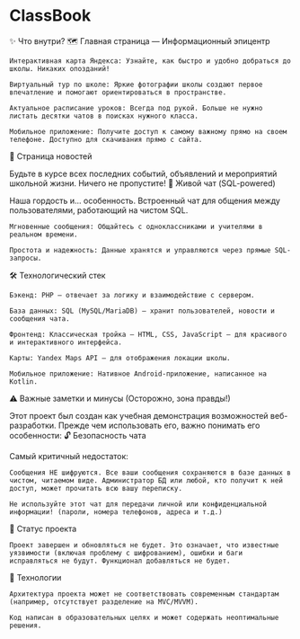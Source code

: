 
# ClassBook

✨ Что внутри?
🗺️ Главная страница — Информационный эпицентр

    Интерактивная карта Яндекса: Узнайте, как быстро и удобно добраться до школы. Никаких опозданий!

    Виртуальный тур по школе: Яркие фотографии школы создают первое впечатление и помогают ориентироваться в пространстве.

    Актуальное расписание уроков: Всегда под рукой. Больше не нужно листать десятки чатов в поисках нужного класса.

    Мобильное приложение: Получите доступ к самому важному прямо на своем телефоне. Доступно для скачивания прямо с сайта.

📰 Страница новостей

Будьте в курсе всех последних событий, объявлений и мероприятий школьной жизни. Ничего не пропустите!
💬 Живой чат (SQL-powered)

Наша гордость и... особенность. Встроенный чат для общения между пользователями, работающий на чистом SQL.

    Мгновенные сообщения: Общайтесь с одноклассниками и учителями в реальном времени.

    Простота и надежность: Данные хранятся и управляются через прямые SQL-запросы.

🛠️ Технологический стек

    Бэкенд: PHP — отвечает за логику и взаимодействие с сервером.

    База данных: SQL (MySQL/MariaDB) — хранит пользователей, новости и сообщения чата.

    Фронтенд: Классическая тройка — HTML, CSS, JavaScript — для красивого и интерактивного интерфейса.

    Карты: Yandex Maps API — для отображения локации школы.

    Мобильное приложение: Нативное Android-приложение, написанное на Kotlin.

⚠️ Важные заметки и минусы (Осторожно, зона правды!)

Этот проект был создан как учебная демонстрация возможностей веб-разработки. Прежде чем использовать его, важно понимать его особенности:
🔓 Безопасность чата

Самый критичный недостаток:

    Сообщения НЕ шифруются. Все ваши сообщения сохраняются в базе данных в чистом, читаемом виде. Администратор БД или любой, кто получит к ней доступ, может прочитать всю вашу переписку.

    Не используйте этот чат для передачи личной или конфиденциальной информации! (пароли, номера телефонов, адреса и т.д.)

🚧 Статус проекта

    Проект завершен и обновляться не будет. Это означает, что известные уязвимости (включая проблему с шифрованием), ошибки и баги исправляться не будут. Функционал добавляться не будет.

🧱 Технологии

    Архитектура проекта может не соответствовать современным стандартам (например, отсутствует разделение на MVC/MVVM).

    Код написан в образовательных целях и может содержать неоптимальные решения.

